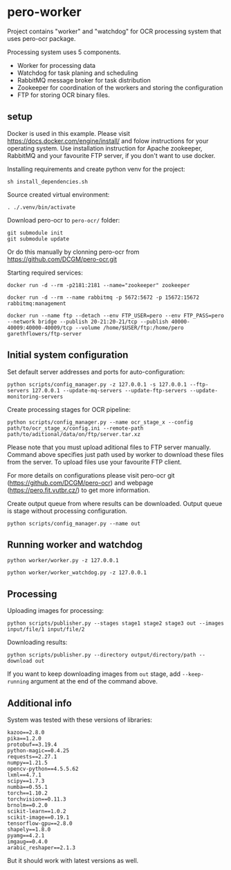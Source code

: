 # pero-worker

Project contains "worker" and "watchdog" for OCR processing system that uses pero-ocr package.

Processing system uses 5 components.
- Worker for processing data
- Watchdog for task planing and scheduling
- RabbitMQ message broker for task distribution
- Zookeeper for coordination of the workers and storing the configuration
- FTP for storing OCR binary files.

## setup

Docker is used in this example. Please visit https://docs.docker.com/engine/install/ and folow instructions for your operating system.
Use installation instruction for Apache zookeeper, RabbitMQ and your favourite FTP server, if you don't want to use docker.

Installing requirements and create python venv for the project:
```
sh install_dependencies.sh
```

Source created virtual environment:
```
. ./.venv/bin/activate
```

Download pero-ocr to `pero-ocr/` folder:
```
git submodule init
git submodule update
```
Or do this manually by clonning pero-ocr from https://github.com/DCGM/pero-ocr.git

Starting required services:
```
docker run -d --rm -p2181:2181 --name="zookeeper" zookeeper
```
```
docker run -d --rm --name rabbitmq -p 5672:5672 -p 15672:15672 rabbitmq:management
```
```
docker run --name ftp --detach --env FTP_USER=pero --env FTP_PASS=pero --network bridge --publish 20-21:20-21/tcp --publish 40000-40009:40000-40009/tcp --volume /home/$USER/ftp:/home/pero garethflowers/ftp-server
```

## Initial system configuration

Set default server addresses and ports for auto-configuration:
```
python scripts/config_manager.py -z 127.0.0.1 -s 127.0.0.1 --ftp-servers 127.0.0.1 --update-mq-servers --update-ftp-servers --update-monitoring-servers
```

Create processing stages for OCR pipeline:
```
python scripts/config_manager.py --name ocr_stage_x --config path/to/ocr_stage_x/config.ini --remote-path path/to/aditional/data/on/ftp/server.tar.xz
```
Please note that you must upload aditional files to FTP server manually. Command above specifies just path used by worker to download these files from the server. To upload files use your favourite FTP client.

For more details on configurations please visit pero-ocr git (https://github.com/DCGM/pero-ocr) and webpage (https://pero.fit.vutbr.cz/) to get more information.

Create output queue from where results can be downloaded. Output queue is stage without processing configuration.
```
python scripts/config_manager.py --name out
```

## Running worker and watchdog

```
python worker/worker.py -z 127.0.0.1
```
```
python worker/worker_watchdog.py -z 127.0.0.1
```

## Processing

Uploading images for processing:
```
python scripts/publisher.py --stages stage1 stage2 stage3 out --images input/file/1 input/file/2
```

Downloading results:
```
python scripts/publisher.py --directory output/directory/path --download out
```
If you want to keep downloading images from ```out``` stage, add ```--keep-running``` argument at the end of the command above.


## Additional info

System was tested with these versions of libraries:
```
kazoo==2.8.0
pika==1.2.0
protobuf==3.19.4
python-magic==0.4.25
requests==2.27.1
numpy==1.21.5
opencv-python==4.5.5.62
lxml==4.7.1
scipy==1.7.3
numba==0.55.1
torch==1.10.2
torchvision==0.11.3
brnolm==0.2.0
scikit-learn==1.0.2
scikit-image==0.19.1
tensorflow-gpu==2.8.0
shapely==1.8.0
pyamg==4.2.1
imgaug==0.4.0
arabic_reshaper==2.1.3
```
But it should work with latest versions as well.